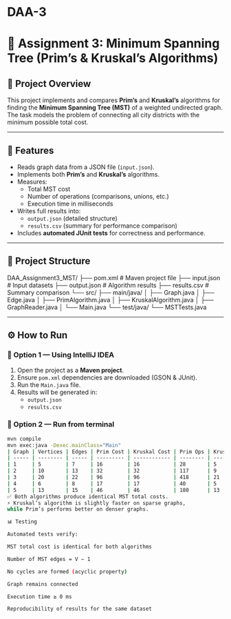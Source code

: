 # DAA-3
# 🧩 Assignment 3: Minimum Spanning Tree (Prim’s & Kruskal’s Algorithms)

## 📘 Project Overview
This project implements and compares **Prim’s** and **Kruskal’s** algorithms for finding the **Minimum Spanning Tree (MST)** of a weighted undirected graph.  
The task models the problem of connecting all city districts with the minimum possible total cost.

---

## 🧱 Features
- Reads graph data from a JSON file (`input.json`).
- Implements both **Prim’s** and **Kruskal’s** algorithms.
- Measures:
  - Total MST cost  
  - Number of operations (comparisons, unions, etc.)  
  - Execution time in milliseconds  
- Writes full results into:
  - `output.json` (detailed structure)
  - `results.csv` (summary for performance comparison)
- Includes **automated JUnit tests** for correctness and performance.

---

## 📂 Project Structure
DAA_Assignment3_MST/
├── pom.xml # Maven project file
├── input.json # Input datasets
├── output.json # Algorithm results
├── results.csv # Summary comparison
└── src/
├── main/java/
│ ├── Graph.java
│ ├── Edge.java
│ ├── PrimAlgorithm.java
│ ├── KruskalAlgorithm.java
│ ├── GraphReader.java
│ └── Main.java
└── test/java/
└── MSTTests.java

---

## ⚙️ How to Run
### 🧩 Option 1 — Using IntelliJ IDEA
1. Open the project as a **Maven project**.
2. Ensure `pom.xml` dependencies are downloaded (GSON & JUnit).
3. Run the `Main.java` file.
4. Results will be generated in:
   - `output.json`
   - `results.csv`

### 🧪 Option 2 — Run from terminal
```bash
mvn compile
mvn exec:java -Dexec.mainClass="Main"
| Graph | Vertices | Edges | Prim Cost | Kruskal Cost | Prim Ops | Kruskal Ops | Prim Time (ms) | Kruskal Time (ms) |
| ----- | -------- | ----- | --------- | ------------ | -------- | ----------- | -------------- | ----------------- |
| 1     | 5        | 7     | 16        | 16           | 28       | 5           | 0.089          | 3.644             |
| 2     | 10       | 13    | 32        | 32           | 117      | 9           | 0.086          | 0.047             |
| 3     | 20       | 22    | 96        | 96           | 418      | 21          | 0.191          | 0.072             |
| 4     | 6        | 8     | 17        | 17           | 40       | 5           | 0.029          | 0.022             |
| 5     | 13       | 15    | 46        | 46           | 180      | 13          | 0.123          | 0.048             |
✅ Both algorithms produce identical MST total costs.
⚡ Kruskal’s algorithm is slightly faster on sparse graphs,
while Prim’s performs better on denser graphs.

📊 Testing

Automated tests verify:

MST total cost is identical for both algorithms

Number of MST edges = V − 1

No cycles are formed (acyclic property)

Graph remains connected

Execution time ≥ 0 ms

Reproducibility of results for the same dataset
